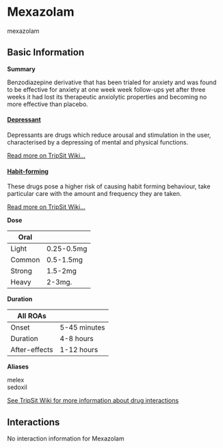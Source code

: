# Mexazolam

mexazolam

## Basic Information

**Summary**

Benzodiazepine derivative that has been trialed for anxiety and was found to be effective for anxiety at one week week follow-ups yet after three weeks it had lost its therapeutic anxiolytic properties and becoming no more effective than placebo.

#### [Depressant](/category/depressant)

Depressants are drugs which reduce arousal and stimulation in the user, characterised by a depressing of mental and physical functions.

[Read more on TripSit Wiki...](#{category.wiki})

#### [Habit-forming](/category/habit-forming)

These drugs pose a higher risk of causing habit forming behaviour, take particular care with the amount and frequency they are taken.

[Read more on TripSit Wiki...](#{category.wiki})

**Dose**

| Oral   |            |
| ------ | ---------- |
| Light  | 0.25-0.5mg |
| Common | 0.5-1.5mg  |
| Strong | 1.5-2mg    |
| Heavy  | 2-3mg.     |

**Duration**

| All ROAs      |              |
| ------------- | ------------ |
| Onset         | 5-45 minutes |
| Duration      | 4-8 hours    |
| After-effects | 1-12 hours   |

**Aliases**

melex  
sedoxil  

[See TripSit Wiki for more information about drug interactions](http://combo.tripsit.me/)

## Interactions

No interaction information for Mexazolam